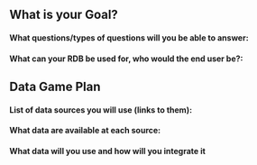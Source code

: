 ## What is your Goal? 
#### What questions/types of questions will you be able to answer:
#### What can your RDB be used for, who would the end user be?:
## Data Game Plan
#### List of data sources you will use (links to them):
#### What data are available at each source:
#### What data will you use and how will you integrate it
